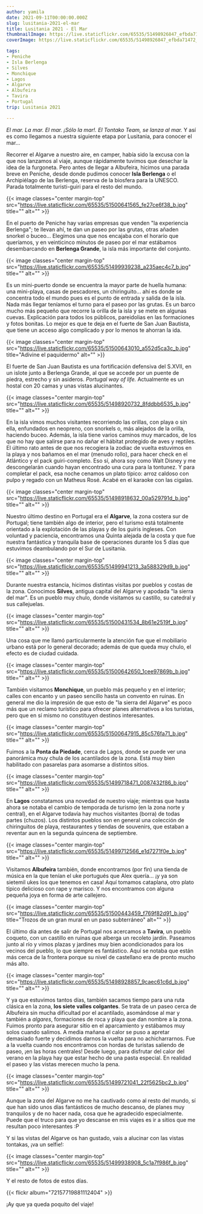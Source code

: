 ```yaml
---
author: yamila
date: 2021-09-11T00:00:00.000Z
slug: lusitania-2021-el-mar
title: Lusitania 2021 - El Mar
thumbnailImage: https://live.staticflickr.com/65535/51498926847_efbda71472_z.jpg
coverImage: https://live.staticflickr.com/65535/51498926847_efbda71472_b.jpg

tags:
- Peniche
- Isla Berlenga
- Silves
- Monchique
- Lagos
- Algarve
- Albufeira
- Tavira
- Portugal
trip: Lusitania 2021

---
```


_El mar. La mar. El mar. ¡Sólo la mar!. El Tontako Team, se lanza al mar._ Y así es como llegamos a nuestra siguiente etapa por Lusitania, para conocer el mar...

<!--more-->

Recorrer el Algarve a nuestro aire, en camper, había sido la excusa con la que nos lanzamos al viaje, aunque rápidamente tuvimos que desechar la idea de la furgoneta. Pero antes de llegar a Albufeira, hicimos una parada breve en Peniche, desde donde pudimos conocer **Isla Berlenga** o el Archipiélago de las Berlenga, reserva de la biosfera para la UNESCO. Parada totalmente turisti-guiri para el resto del mundo.

{{< image classes="center margin-top" src="https://live.staticflickr.com/65535/51500641565_fe27ce6f38_b.jpg" title="" alt="" >}}

En el puerto de Peniche hay varias empresas que venden "la experiencia Berlenga"; te llevan ahí, te dan un paseo por las grutas, otras añaden snorkel o buceo... Elegimos una que nos encajaba con el horario que queríamos, y en veinticinco minutos de paseo por el mar estábamos desembarcando en **Berlenga Grande**, la isla más importante del conjunto.

{{< image classes="center margin-top" src="https://live.staticflickr.com/65535/51499939238_a235aec4c7_b.jpg" title="" alt="" >}}

Es un mini-puerto donde se encuentra la mayor parte de huella humana: una mini-playa, casas de pescadores, un chiringuito... ahí es donde se concentra todo el mundo pues es el punto de entrada y salida de la isla. Nada más llegar teníamos el turno para el paseo por las grutas. Es un barco mucho más pequeño que recorre la orilla de la isla y se mete en algunas cuevas. Explicación para todos los públicos, pareidolias en las formaciones y fotos bonitas. Lo mejor es que te deja en el fuerte de San Juan Bautista, que tiene un acceso algo complicado y por lo menos te ahorran la ida.

{{< image classes="center margin-top" src="https://live.staticflickr.com/65535/51500643010_a552d5ca3c_b.jpg" title="Adivine el paquidermo" alt="" >}}

El fuerte de San Juan Bautista es una fortificación defensiva del S.XVII, en un islote junto a Berlenga Grande, al que se accede por un puente de piedra, estrecho y sin asideros. _Portugal way of life._ Actualmente es un hostal con 20 camas y unas vistas alucinantes.

{{< image classes="center margin-top" src="https://live.staticflickr.com/65535/51498920732_8fddbb6535_b.jpg" title="" alt="" >}}

En la isla vimos muchos visitantes recorriendo las orillas, con playa o sin ella, enfundados en neopreno, con snorkels o, más alejados de la orilla, haciendo buceo. Además, la isla tiene varios caminos muy marcados, de los que no hay que salirse para no dañar el hábitat protegido de aves y reptiles. El último rato antes de que nos recogiera la zodiac de vuelta estuvimos en la playa y nos bañamos en el mar (menudo rollo), para hacer check en el Atlántico y el pack guiri-completo. Eso sí, ahora soy como Walt Disney y me descongelarán cuando hayan encontrado una cura para la tontunez. Y para completar el pack, esa noche cenamos un plato típico: arroz caldoso con pulpo y regado con un Matheus Rosé. Acabé en el karaoke con las cigalas.

{{< image classes="center margin-top" src="https://live.staticflickr.com/65535/51498918632_00a529791d_b.jpg" title="" alt="" >}}

Nuestro último destino en Portugal era el **Algarve**, la zona costera sur de Portugal; tiene también algo de interior, pero el turismo está totalmente orientado a la explotación de las playas y de los guiris ingleses. Con voluntad y paciencia, encontramos una Quinta alejada de la costa y que fue nuestra fantástica y tranquila base de operaciones durante los 5 días que estuvimos deambulando por el Sur de Lusitania.

{{< image classes="center margin-top" src="https://live.staticflickr.com/65535/51499941213_3a588329d9_b.jpg" title="" alt="" >}}

Durante nuestra estancia, hicimos distintas visitas por pueblos y costas de la zona. Conocimos **Silves**, antigua capital del Algarve y apodada "la sierra del mar". Es un pueblo muy chulo, donde visitamos su castillo, su catedral y sus callejuelas.

{{< image classes="center margin-top" src="https://live.staticflickr.com/65535/51500431534_8b61e2519f_b.jpg" title="" alt="" >}}

Una cosa que me llamó particularmente la atención fue que el mobiliario urbano está por lo general decorado; además de que queda muy chulo, el efecto es de ciudad cuidada.

{{< image classes="center margin-top" src="https://live.staticflickr.com/65535/51500642650_1cee97869b_b.jpg" title="" alt="" >}}

También visitamos **Monchique**, un pueblo más pequeño y en el interior; calles con encanto y un paseo sencillo hasta un convento en ruinas. En general me dio la impresión de que esto de "la sierra del Algarve" es poco más que un reclamo turístico para ofrecer planes alternativos a los turistas, pero que en sí mismo no constituyen destinos interesantes.

{{< image classes="center margin-top" src="https://live.staticflickr.com/65535/51500647915_85c576fa71_b.jpg" title="" alt="" >}}

Fuimos a la **Ponta da Piedade**, cerca de Lagos, donde se puede ver una panorámica muy chula de los acantilados de la zona. Está muy bien habilitado con pasarelas para asomarse a distintos sitios.

{{< image classes="center margin-top" src="https://live.staticflickr.com/65535/51499718471_0087432f86_b.jpg" title="" alt="" >}}

En **Lagos** constatamos una novedad de nuestro viaje; mientras que hasta ahora se notaba el cambio de temporada de turismo (en la zona norte y central), en el Algarve todavía hay muchos visitantes (borra) de todas partes (chuzos). Los distintos pueblos son en general una colección de chiringuitos de playa, restaurantes y tiendas de souvenirs, que estaban a reventar aun en la segunda quincena de septiembre.

{{< image classes="center margin-top" src="https://live.staticflickr.com/65535/51499712566_e1d7271f0e_b.jpg" title="" alt="" >}}

Visitamos **Albufeira** también, donde encontramos (por fin) una tienda de música en la que tenían el uke portugués que Alex quería... ¡y ya son sietemil ukes los que tenemos en casa! Aquí tomamos cataplana, otro plato típico delicioso con rape y marisco. Y nos encontramos con alguna pequeña joya en forma de arte callejero.

{{< image classes="center margin-top" src="https://live.staticflickr.com/65535/51500443459_f769f82d91_b.jpg" title="Trozos de un gran mural en un paso subterráneo" alt="" >}}

El último día antes de salir de Portugal nos acercamos a **Tavira**, un pueblo coqueto, con un castillo en ruinas que alberga un recoleto jardín. Paseamos junto al río y vimos plazas y jardines muy bien acondicionados para los vecinos del pueblo, lo que siempre es fantástico. Aquí se notaba que están más cerca de la frontera porque su nivel de castellano era de pronto mucho más alto.

{{< image classes="center margin-top" src="https://live.staticflickr.com/65535/51498928857_9caec61c6d_b.jpg" title="" alt="" >}}

Y ya que estuvimos tantos días, también sacamos tiempo para una ruta clásica en la zona, **los siete valles colgantes**. Se trata de un paseo cerca de Albufeira sin mucha dificultad por el acantilado, asomándose al mar y también a _algares_, formaciones de roca y playa que dan nombre a la zona. Fuimos pronto para asegurar sitio en el aparcamiento y estábamos muy solos cuando salimos. A media mañana el calor se puso a apretar demasiado fuerte y decidimos darnos la vuelta para no achicharrarnos. Fue a la vuelta cuando nos encontramos con hordas de turistas saliendo de paseo, ¡en las horas centrales! Desde luego, para disfrutar del calor del verano en la playa hay que estar hecho de una pasta especial. En realidad el paseo y las vistas merecen mucho la pena.

{{< image classes="center margin-top" src="https://live.staticflickr.com/65535/51499721041_22f5625bc2_b.jpg" title="" alt="" >}}

Aunque la zona del Algarve no me ha cautivado como al resto del mundo, sí que han sido unos días fantásticos de mucho descanso, de planes muy tranquilos y de no hacer nada, cosa que he agradecido especialmente. Puede que el truco para que yo descanse en mis viajes es ir a sitios que me resultan poco interesantes :P

Y si las vistas del Algarve os han gustado, vais a alucinar con las vistas tontakas, ¡va un selfie!:

{{< image classes="center margin-top" src="https://live.staticflickr.com/65535/51499938908_5c1a7f986f_b.jpg" title="" alt="" >}}

Y el resto de fotos de estos días.

{{< flickr album="72157719881112404" >}}

¡Ay que ya queda poquito del viaje!
